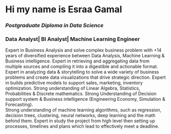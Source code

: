 # Hi my name is  Esraa Gamal
### *Postgraduate Diploma in Data Science*
### Data Analyst| BI Analyst| Machine Learning Engineer 
Expert in Business Analysis and solve complex business problem with +14 years of diversified experience between Data Analysis, Machine Learning & Business intelligence.
Expert in retrieving and aggregating data from multiple sources and compiling it into a digestible and actionable format.
Expert in analyzing data & storytelling to solve a wide variety of business problems and create
data visualizations that drive strategic direction.
Expert in builds predictive models to support sales, marketing, inventory optimization.
Strong understanding of Linear Algebra, Statistics, Probabilities & Discrete mathematics.
Strong Understanding of Decision support system & Business intelligence (Engineering Economy, Simulation & Forecasting).  
Strong understanding of machine learning algorithms, such as regression, decision trees, clustering, neural networks, deep learning and the math behind them.
Expert in study the project from high level then setting up processes, timelines and plans which lead to effectively meet a deadline.

